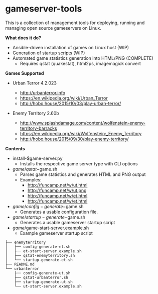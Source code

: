 gameserver-tools
===================

This is a collection of management tools for deploying, running and managing open source gameservers on Linux.

**What does it do?**
   - Ansible-driven installation of games on Linux host (WIP)
   - Generation of startup scripts (WIP)
   - Automated game statistics generation into HTML/PNG (COMPLETE)
      - Requires qstat (quakestat), html2ps, imagemagick convert
 
**Games Supported**

   - Urban Terror 4.2.023
      * http://urbanterror.info
      * https://en.wikipedia.org/wiki/Urban_Terror
      * http://hobo.house/2015/10/03/play-urban-terror/

   - Enemy Territory 2.60b
      * http://www.splashdamage.com/content/wolfenstein-enemy-territory-barracks
      * https://en.wikipedia.org/wiki/Wolfenstein:_Enemy_Territory
      * http://hobo.house/2015/09/30/play-enemy-territory/

**Contents**

   - install-$game-server.py
      - Installs the respective game server type with CLI options
   - $game/qstat-$game.sh
      - Parses game statistics and generates HTML and PNG output
      - Examples:
         - http://funcamp.net/w/ut.html 
         - http://funcamp.net/w/ut.png
         - http://funcamp.net/w/et.html
         - http://funcamp.net/w/et.html
   - $game/config-generate-$game.sh
      - Generates a usable configuration file.
   - $game/startup-generate-$game.sh
      - Generates a usable gameserver startup script
   - $game/$game-start-server.example.sh
      - Example gameserver startup script

```
├── enemyterritory
│   ├── config-generate-et.sh
│   ├── et-start-server.example.sh
│   ├── qstat-enemyterritory.sh
│   └── startup-generate-et.sh
├── README.md
└── urbanterror
    ├── config-generate-ut.sh
    ├── qstat-urbanterror.sh
    ├── startup-generate-ut.sh
    └── ut-start-server.example.sh
```
